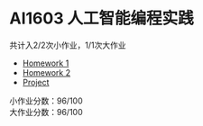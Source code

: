 # AI1603 人工智能编程实践

共计入2/2次小作业，1/1次大作业

- [Homework 1](./Homework%201/Homework%201.ipynb)
- [Homework 2](./Homework%202/Homework%202.ipynb)
- [Project](./Project)

小作业分数：96/100  
大作业分数：96/100